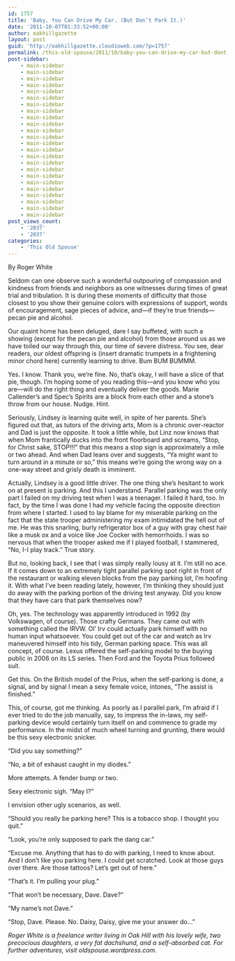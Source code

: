 ```yaml
---
id: 1757
title: 'Baby, You Can Drive My Car. (But Don’t Park It.)'
date: '2011-10-07T01:33:52+00:00'
author: oakhillgazette
layout: post
guid: 'http://oakhillgazette.cloudioweb.com/?p=1757'
permalink: /this-old-spouse/2011/10/baby-you-can-drive-my-car-but-dont-park-it/
post-sidebar:
    - main-sidebar
    - main-sidebar
    - main-sidebar
    - main-sidebar
    - main-sidebar
    - main-sidebar
    - main-sidebar
    - main-sidebar
    - main-sidebar
    - main-sidebar
    - main-sidebar
    - main-sidebar
    - main-sidebar
    - main-sidebar
    - main-sidebar
    - main-sidebar
    - main-sidebar
    - main-sidebar
    - main-sidebar
    - main-sidebar
    - main-sidebar
    - main-sidebar
    - main-sidebar
    - main-sidebar
post_views_count:
    - '2037'
    - '2037'
categories:
    - 'This Old Spouse'
---
```


By Roger White

Seldom can one observe such a wonderful outpouring of compassion and kindness from friends and neighbors as one witnesses during times of great trial and tribulation. It is during these moments of difficulty that those closest to you show their genuine colors with expressions of support, words of encouragement, sage pieces of advice, and—if they’re true friends—pecan pie and alcohol.

Our quaint home has been deluged, dare I say buffeted, with such a showing (except for the pecan pie and alcohol) from those around us as we have toiled our way through this, our time of severe distress. You see, dear readers, our oldest offspring is (insert dramatic trumpets in a frightening minor chord here) currently learning to drive. Bum BUM BUMMM.

Yes. I know. Thank you, we’re fine. No, that’s okay, I will have a slice of that pie, though. I’m hoping some of you reading this—and you know who you are—will do the right thing and eventually deliver the goods. Marie Callender’s and Spec’s Spirits are a block from each other and a stone’s throw from our house. Nudge. Hint.

Seriously, Lindsey is learning quite well, in spite of her parents. She’s figured out that, as tutors of the driving arts, Mom is a chronic over-reactor and Dad is just the opposite. It took a little while, but Linz now knows that when Mom frantically ducks into the front floorboard and screams, “Stop, for Christ sake, STOP!!!” that this means a stop sign is approximately a mile or two ahead. And when Dad leans over and suggests, “Ya might want to turn around in a minute or so,” this means we’re going the wrong way on a one-way street and grisly death is imminent.

Actually, Lindsey is a good little driver. The one thing she’s hesitant to work on at present is parking. And this I understand. Parallel parking was the only part I failed on my driving test when I was a teenager. I failed it hard, too. In fact, by the time I was done I had my vehicle facing the opposite direction from where I started. I used to lay blame for my miserable parking on the fact that the state trooper administering my exam intimidated the hell out of me. He was this snarling, burly refrigerator box of a guy with gray chest hair like a musk ox and a voice like Joe Cocker with hemorrhoids. I was so nervous that when the trooper asked me if I played football, I stammered, “No, I-I play track.” True story.

But no, looking back, I see that I was simply really lousy at it. I’m still no ace. If it comes down to an extremely tight parallel parking spot right in front of the restaurant or walking eleven blocks from the pay parking lot, I’m hoofing it. With what I’ve been reading lately, however, I’m thinking they should just do away with the parking portion of the driving test anyway. Did you know that they have cars that park themselves now?

Oh, yes. The technology was apparently introduced in 1992 (by Volkswagen, of course). Those crafty Germans. They came out with something called the IRVW. Ol’ Irv could actually park himself with no human input whatsoever. You could get out of the car and watch as Irv maneuvered himself into his tidy, German parking space. This was all concept, of course. Lexus offered the self-parking model to the buying public in 2006 on its LS series. Then Ford and the Toyota Prius followed suit.

Get this. On the British model of the Prius, when the self-parking is done, a signal, and by signal I mean a sexy female voice, intones, “The assist is finished.”

This, of course, got me thinking. As poorly as I parallel park, I’m afraid if I ever tried to do the job manually, say, to impress the in-laws, my self-parking device would certainly turn itself on and commence to grade my performance. In the midst of much wheel turning and grunting, there would be this sexy electronic snicker.

“Did you say something?”

“No, a bit of exhaust caught in my diodes.”

More attempts. A fender bump or two.

Sexy electronic sigh. “May I?”

I envision other ugly scenarios, as well.

“Should you really be parking here? This is a tobacco shop. I thought you quit.”

“Look, you’re only supposed to park the dang car.”

“Excuse me. Anything that has to do with parking, I need to know about. And I don’t like you parking here. I could get scratched. Look at those guys over there. Are those tattoos? Let’s get out of here.”

“That’s it. I’m pulling your plug.”

“That won’t be necessary, Dave. Dave?”

“My name’s not Dave.”

“Stop, Dave. Please. No. Daisy, Daisy, give me your answer do…”

 *Roger White is a freelance writer living in Oak Hill with his lovely wife, two precocious daughters, a very fat dachshund, and a self-absorbed cat. For further adventures, visit oldspouse.wordpress.com.*